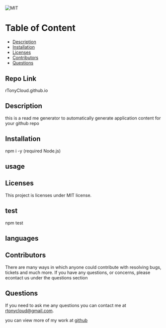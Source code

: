 # 	
  ![MIT](https://img.shields.io/badge/license-MIT-blue.svg)


# Table of Content
* [Description](#description)
* [Installation](#installation)
* [Licenses](#licenses)
* [Contributors](#contributors)
* [Questions](#questions)

## Repo Link
rTonyCloud.github.io

## Description 
this is a read me generator to automatically generate application content for your github repo

## Installation
npm i -y (required Node.js)

## usage
	

## Licenses  
  This project is licenses under MIT license.

## test
npm test

## languages


## Contributors
There are many ways in which anyone could contribute with resolving bugs, tickets and much more. If you have any questions, or concerns, please econtact us under the questions section

## Questions
If you need to ask me any questions you can contact me at rtonycloud@gmail.com.

 you can view more of my work at [github](https://github.com/N/A)
